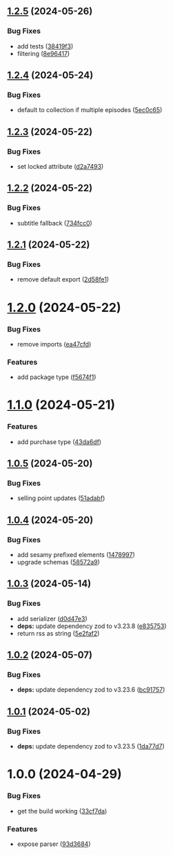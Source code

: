 ## [1.2.5](https://github.com/sesamyab/podcast-parser/compare/v1.2.4...v1.2.5) (2024-05-26)


### Bug Fixes

* add tests ([38419f3](https://github.com/sesamyab/podcast-parser/commit/38419f3aa5b6e4641f5b0c7841b34cf7fdd6f792))
* filtering ([8e96417](https://github.com/sesamyab/podcast-parser/commit/8e964179a5088e766c590ca65681f241328ae6ff))

## [1.2.4](https://github.com/sesamyab/podcast-parser/compare/v1.2.3...v1.2.4) (2024-05-24)


### Bug Fixes

* default to collection if multiple episodes ([5ec0c65](https://github.com/sesamyab/podcast-parser/commit/5ec0c65939cabfdfb2a9d397dde9806ad42cb5c8))

## [1.2.3](https://github.com/sesamyab/podcast-parser/compare/v1.2.2...v1.2.3) (2024-05-22)


### Bug Fixes

* set locked attribute ([d2a7493](https://github.com/sesamyab/podcast-parser/commit/d2a7493ba3a97aa2e9a250d8c49a1ff9a0c4dd10))

## [1.2.2](https://github.com/sesamyab/podcast-parser/compare/v1.2.1...v1.2.2) (2024-05-22)


### Bug Fixes

* subtitle fallback ([734fcc0](https://github.com/sesamyab/podcast-parser/commit/734fcc0a26de97f4bea74fb6ff27a6b4fc24819c))

## [1.2.1](https://github.com/sesamyab/podcast-parser/compare/v1.2.0...v1.2.1) (2024-05-22)


### Bug Fixes

* remove default export ([2d58fe1](https://github.com/sesamyab/podcast-parser/commit/2d58fe11367b5347e0f4a0627f7117bdf020abad))

# [1.2.0](https://github.com/sesamyab/podcast-parser/compare/v1.1.0...v1.2.0) (2024-05-22)


### Bug Fixes

* remove imports ([ea47cfd](https://github.com/sesamyab/podcast-parser/commit/ea47cfda6a77ee6d05ecdbe51f0c0e313cd45828))


### Features

* add package type ([f5674f1](https://github.com/sesamyab/podcast-parser/commit/f5674f12720eb4fc684a7b633f5d03bb360257f8))

# [1.1.0](https://github.com/sesamyab/podcast-parser/compare/v1.0.5...v1.1.0) (2024-05-21)


### Features

* add purchase type ([43da6df](https://github.com/sesamyab/podcast-parser/commit/43da6dfcffef78e7243f4eb50fd675f11abbf27e))

## [1.0.5](https://github.com/sesamyab/podcast-parser/compare/v1.0.4...v1.0.5) (2024-05-20)


### Bug Fixes

* selling point updates ([51adabf](https://github.com/sesamyab/podcast-parser/commit/51adabf28fb5b791e3d144194a78e32445c37bdf))

## [1.0.4](https://github.com/sesamyab/podcast-parser/compare/v1.0.3...v1.0.4) (2024-05-20)


### Bug Fixes

* add sesamy prefixed elements ([1478997](https://github.com/sesamyab/podcast-parser/commit/1478997402a6d8923f74d916c0956be2aa005453))
* upgrade schemas ([58572a9](https://github.com/sesamyab/podcast-parser/commit/58572a91b51af17998cb986a0ca88f5c91ef92d6))

## [1.0.3](https://github.com/sesamyab/podcast-parser/compare/v1.0.2...v1.0.3) (2024-05-14)


### Bug Fixes

* add serializer ([d0d47e3](https://github.com/sesamyab/podcast-parser/commit/d0d47e3547a7c0a969eb910570c43678a1dfcdf4))
* **deps:** update dependency zod to v3.23.8 ([e835753](https://github.com/sesamyab/podcast-parser/commit/e835753e5a91d816118ccb966b60077fc8570728))
* return rss as string ([5e2faf2](https://github.com/sesamyab/podcast-parser/commit/5e2faf22cfa39315283060805b16b9e2a60e1b82))

## [1.0.2](https://github.com/sesamyab/podcast-parser/compare/v1.0.1...v1.0.2) (2024-05-07)


### Bug Fixes

* **deps:** update dependency zod to v3.23.6 ([bc91757](https://github.com/sesamyab/podcast-parser/commit/bc91757991ff3f3322483ea3befff80d23a09b1e))

## [1.0.1](https://github.com/sesamyab/podcast-parser/compare/v1.0.0...v1.0.1) (2024-05-02)


### Bug Fixes

* **deps:** update dependency zod to v3.23.5 ([1da77d7](https://github.com/sesamyab/podcast-parser/commit/1da77d72bbdbe0b98ed658ac4f042b43aac158b6))

# 1.0.0 (2024-04-29)


### Bug Fixes

* get the build working ([33cf7da](https://github.com/sesamyab/podcast-parser/commit/33cf7daa6d639d3fde86b520ba86077f001380a1))


### Features

* expose parser ([93d3684](https://github.com/sesamyab/podcast-parser/commit/93d3684919fec78c6097a2421003d94ff1e41ac8))
